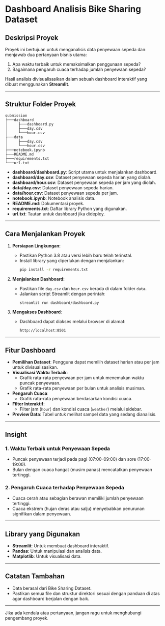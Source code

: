 # Dashboard Analisis Bike Sharing Dataset

## Deskripsi Proyek
Proyek ini bertujuan untuk menganalisis data penyewaan sepeda dan menjawab dua pertanyaan bisnis utama:
1. Apa waktu terbaik untuk memaksimalkan penggunaan sepeda?
2. Bagaimana pengaruh cuaca terhadap jumlah penyewaan sepeda?

Hasil analisis divisualisasikan dalam sebuah dashboard interaktif yang dibuat menggunakan **Streamlit**.

---

## Struktur Folder Proyek
```
submission
├───dashboard
│     ├───dashboard.py
│     ├───day.csv
│     └───hour.csv
├───data
│     ├───day.csv
│     └───hour.csv
├───notebook.ipynb
├───README.md
├───requirements.txt
└───url.txt
```
- **dashboard/dashboard.py**: Script utama untuk menjalankan dashboard.
- **dashboard/day.csv**: Dataset penyewaan sepeda harian yang diolah.
- **dashboard/hour.csv**: Dataset penyewaan sepeda per jam yang diolah.
- **data/day.csv**: Dataset penyewaan sepeda harian.
- **data/hour.csv**: Dataset penyewaan sepeda per jam.
- **notebook.ipynb**: Notebook analisis data.
- **README.md**: Dokumentasi proyek.
- **requirements.txt**: Daftar library Python yang digunakan.
- **url.txt**: Tautan untuk dashboard jika dideploy.

---

## Cara Menjalankan Proyek

1. **Persiapan Lingkungan**:
   - Pastikan Python 3.8 atau versi lebih baru telah terinstal.
   - Install library yang diperlukan dengan menjalankan:
     ```bash
     pip install -r requirements.txt
     ```

2. **Menjalankan Dashboard**:
   - Pastikan file `day.csv` dan `hour.csv` berada di dalam folder `data`.
   - Jalankan script Streamlit dengan perintah:
     ```bash
     streamlit run dashboard/dashboard.py
     ```

3. **Mengakses Dashboard**:
   - Dashboard dapat diakses melalui browser di alamat:
     ```
     http://localhost:8501
     ```

---

## Fitur Dashboard

- **Pemilihan Dataset**: Pengguna dapat memilih dataset harian atau per jam untuk divisualisasikan.
- **Visualisasi Waktu Terbaik**:
  - Grafik rata-rata penyewaan per jam untuk menemukan waktu puncak penyewaan.
  - Grafik rata-rata penyewaan per bulan untuk analisis musiman.
- **Pengaruh Cuaca**:
  - Grafik rata-rata penyewaan berdasarkan kondisi cuaca.
- **Filter Interaktif**:
  - Filter jam (`hour`) dan kondisi cuaca (`weather`) melalui sidebar.
- **Preview Data**: Tabel untuk melihat sampel data yang sedang dianalisis.

---

## Insight

### 1. Waktu Terbaik untuk Penyewaan Sepeda
- Puncak penyewaan terjadi pada pagi (07:00-09:00) dan sore (17:00-19:00).
- Bulan dengan cuaca hangat (musim panas) mencatatkan penyewaan tertinggi.

### 2. Pengaruh Cuaca terhadap Penyewaan Sepeda
- Cuaca cerah atau sebagian berawan memiliki jumlah penyewaan tertinggi.
- Cuaca ekstrem (hujan deras atau salju) menyebabkan penurunan signifikan dalam penyewaan.

---

## Library yang Digunakan
- **Streamlit**: Untuk membuat dashboard interaktif.
- **Pandas**: Untuk manipulasi dan analisis data.
- **Matplotlib**: Untuk visualisasi data.

---

## Catatan Tambahan
- Data berasal dari Bike Sharing Dataset.
- Pastikan semua file dan struktur direktori sesuai dengan panduan di atas agar dashboard berjalan dengan baik.

---

Jika ada kendala atau pertanyaan, jangan ragu untuk menghubungi pengembang proyek.
